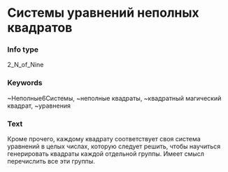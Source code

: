 # Системы уравнений неполных квадратов
### Info type
2_N_of_Nine
### Keywords
~Неполные6Системы, ~неполные квадраты, ~квадратный магический квадрат, ~уравнения
### Text
Кроме прочего, каждому квадрату соответствует своя система уравнений в целых числах, которую следует решить, чтобы научиться генерировать квадраты каждой отдельной группы. Имеет смысл перечислить все эти группы.
```
